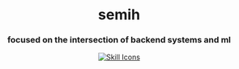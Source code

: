 <h1 align="center">semih</h1>
<h3 align="center" font-weight="bold">focused on the intersection of backend systems and ml</h3>
<div align="center">
  <a href="https://skillicons.dev/icons?i=typescript,golang,python,docker,nodejs,postgres,aws,redis,rabbitmq,fastapi&perline=6">
    <img src="https://skillicons.dev/icons?i=typescript,golang,python,expressjs,nest,docker,nodejs,postgres,aws,redis,rabbitmq,fastapi&perline=6" alt="Skill Icons">
  </a>
</div>
